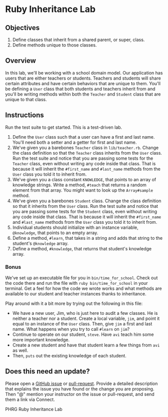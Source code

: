 # Ruby Inheritance Lab

## Objectives

1. Define classes that inherit from a shared parent, or super, class. 
2. Define methods unique to those classes. 


## Overview

In this lab, we'll be working with a school domain model. Our application has users that are either teachers or students. Teachers and students will share certain attributes and have certain behaviors that are unique to them. You'll be defining a `User` class that both students and teachers inherit from and you'll be writing methods within both the `Teacher` and `Student` class that are unique to that class. 

## Instructions

Run the test suite to get started. This is a test-driven lab. 

1. Define the `User` class such that a user can have a first and last name. You'll need both a setter and a getter for first and last name. 
2. We've given you a barebones `Teacher` class in `lib/teacher.rb`. Change the class definition so that the `Teacher` class inherits from the `User` class. Run the test suite and notice that you are passing some tests for the `Teacher` class, even without writing any code inside that class. That is because it will inherit the `#first_name` and `#last_name` methods from the `User` class you told it to inherit from. 
3. We've given you a class constant `KNOWLEDGE`, that points to an array of knowledge strings. Write a method, `#teach` that returns a random element from that array. You might want to look up the `Array#sample` method. 
4. We've given you a barebones `Student` class. Change the class definition so that it inherits from the `User` class. Run the test suite and notice that you are passing some tests for the `Student` class, even without writing any code inside that class. That is because it will inherit the `#first_name` and `#last_name` methods from the `User` class you told it to inherit from. 
5. Individual students should initialize with an instance variable, `@knowledge`, that points to an empty array. 
6. Define a method, `#learn`, that takes in a string and adds that string to the student's `@knowledge` array. 
7. Define a method, `#knowledge`, that returns that student's knowledge array. 

### Bonus

We've set up an executable file for you in `bin/time_for_school`. Check out the code there and run the file with `ruby bin/time_for_school` in your terminal. Get a feel for how the code we wrote works and what methods are available to our student and teacher instances thanks to inheritance. 

Play around with it a bit more by trying out the following in this file:

* We have a new user, Jim, who is just here to audit a few classes. He is neither a teacher nor a student. Create a local variable, `jim`, and point it equal to an instance of the `User` class. Then, give `jim` a first and last name. What happens when you try to call `#learn` on `jim`?
* Continue to operate on our student, `steve`. Have `avi` teach him some more important knowledge. 
* Create a new student and have that student learn a few things from `avi` as well. 
* Then, `puts` out the existing knowledge of each student. 

## Does this need an update?

Please open a [GitHub issue](https://github.com/learn-co-curriculum/phrg-ruby-inheritance-lab/issues) or [pull-request](https://github.com/learn-co-curriculum/phrg-ruby-inheritance-lab/pulls). Provide a detailed description that explains the issue you have found or the change you are proposing. Then "@" mention your instructor on the issue or pull-request, and send them a link via Connect.

<p data-visibility='hidden'>PHRG Ruby Inheritance Lab</p>
